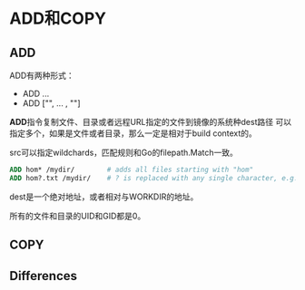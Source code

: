 # ADD和COPY
## ADD
ADD有两种形式：
* ADD <src>... <dest>
* ADD ["<src>", ... , "<dest>"]

**ADD**指令复制文件、目录或者远程URL指定的文件到镜像的系统种dest路径
可以指定多个<src>，如果是文件或者目录，那么一定是相对于build context的。

src可以指定wildchards，匹配规则和Go的filepath.Match一致。

``` Dockerfile
ADD hom* /mydir/        # adds all files starting with "hom"
ADD hom?.txt /mydir/    # ? is replaced with any single character, e.g., "home.txt"
```

dest是一个绝对地址，或者相对与WORKDIR的地址。

所有的文件和目录的UID和GID都是0。


## COPY




## Differences
